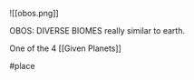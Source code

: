 
![[obos.png]]


OBOS: DIVERSE BIOMES
really similar to earth.


One of the 4 [[Given Planets]]

#place